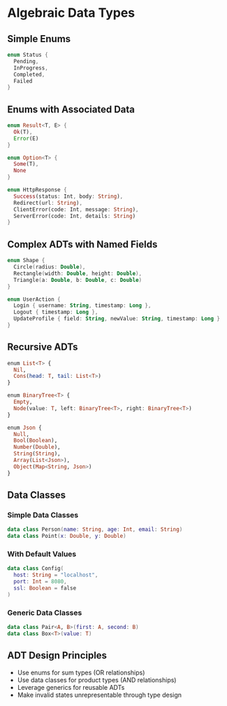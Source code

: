 # Algebraic Data Types

## Simple Enums

```kotlin
enum Status {
  Pending,
  InProgress,
  Completed,
  Failed
}
```

## Enums with Associated Data

```rust
enum Result<T, E> {
  Ok(T),
  Error(E)
}

enum Option<T> {
  Some(T),
  None
}

enum HttpResponse {
  Success(status: Int, body: String),
  Redirect(url: String),
  ClientError(code: Int, message: String),
  ServerError(code: Int, details: String)
}
```

## Complex ADTs with Named Fields

```kotlin
enum Shape {
  Circle(radius: Double),
  Rectangle(width: Double, height: Double),
  Triangle(a: Double, b: Double, c: Double)
}

enum UserAction {
  Login { username: String, timestamp: Long },
  Logout { timestamp: Long },
  UpdateProfile { field: String, newValue: String, timestamp: Long }
}
```

## Recursive ADTs

```haskell
enum List<T> {
  Nil,
  Cons(head: T, tail: List<T>)
}

enum BinaryTree<T> {
  Empty,
  Node(value: T, left: BinaryTree<T>, right: BinaryTree<T>)
}

enum Json {
  Null,
  Bool(Boolean),
  Number(Double),
  String(String),
  Array(List<Json>),
  Object(Map<String, Json>)
}
```

## Data Classes

### Simple Data Classes
```kotlin
data class Person(name: String, age: Int, email: String)
data class Point(x: Double, y: Double)
```

### With Default Values
```kotlin
data class Config(
  host: String = "localhost",
  port: Int = 8080,
  ssl: Boolean = false
)
```

### Generic Data Classes
```kotlin
data class Pair<A, B>(first: A, second: B)
data class Box<T>(value: T)
```

## ADT Design Principles

- Use enums for sum types (OR relationships)
- Use data classes for product types (AND relationships)
- Leverage generics for reusable ADTs
- Make invalid states unrepresentable through type design